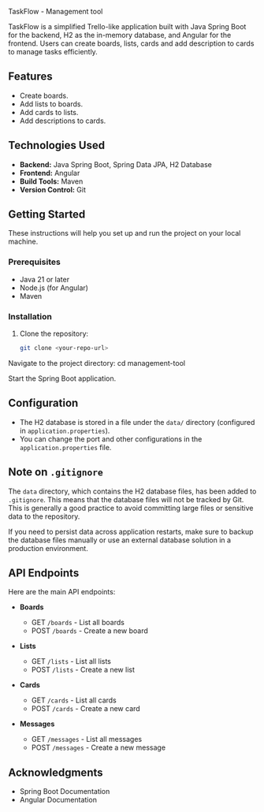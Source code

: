 TaskFlow - Management tool 

TaskFlow is a simplified Trello-like application built with Java Spring Boot for the backend, H2 as the in-memory database, and Angular for the frontend. Users can create boards, lists, cards and add description to cards
to manage tasks efficiently.

## Features
- Create boards.
- Add lists to boards.
- Add cards to lists.
- Add descriptions to cards.

## Technologies Used
- **Backend:** Java Spring Boot, Spring Data JPA, H2 Database
- **Frontend:** Angular
- **Build Tools:** Maven
- **Version Control:** Git

## Getting Started
These instructions will help you set up and run the project on your local machine.

### Prerequisites
- Java 21 or later
- Node.js (for Angular)
- Maven 

### Installation
1. Clone the repository:
   ```bash
   git clone <your-repo-url>

Navigate to the project directory:
cd management-tool

Start the Spring Boot application.

## Configuration
- The H2 database is stored in a file under the `data/` directory (configured in `application.properties`).
- You can change the port and other configurations in the `application.properties` file.

## Note on `.gitignore`
The `data` directory, which contains the H2 database files, has been added to `.gitignore`. This means that the database files will not be tracked by Git. This is generally a good practice to avoid committing large files or sensitive data to the repository. 

If you need to persist data across application restarts, make sure to backup the database files manually or use an external database solution in a production environment.


## API Endpoints
Here are the main API endpoints:

- **Boards**
  - GET `/boards` - List all boards
  - POST `/boards` - Create a new board

- **Lists**
  - GET `/lists` - List all lists
  - POST `/lists` - Create a new list

- **Cards**
  - GET `/cards` - List all cards
  - POST `/cards` - Create a new card

- **Messages**
  - GET `/messages` - List all messages
  - POST `/messages` - Create a new message

## Acknowledgments
- Spring Boot Documentation
- Angular Documentation


